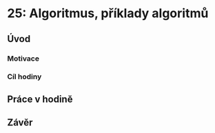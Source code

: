 # 25: Algoritmus, příklady algoritmů

## Úvod

### Motivace

### Cíl hodiny

## Práce v hodině

## Závěr
